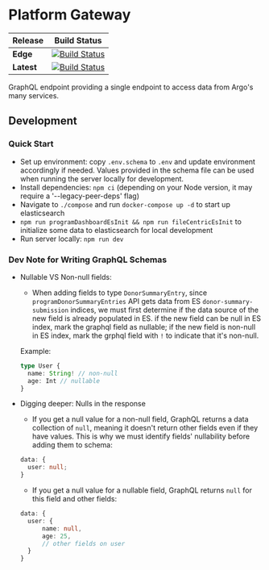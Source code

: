 # Platform Gateway

| Release    | Build Status                                                                                                                                                                              |
| ---------- | ----------------------------------------------------------------------------------------------------------------------------------------------------------------------------------------- |
| **Edge**   | [![Build Status](https://jenkins.qa.cancercollaboratory.org/buildStatus/icon?job=ARGO%2Fgateway%2Fdevelop)](https://jenkins.qa.cancercollaboratory.org/job/ARGO/job/gateway/job/develop/) |
| **Latest** | [![Build Status](https://jenkins.qa.cancercollaboratory.org/buildStatus/icon?job=ARGO%2Fgateway%2Fmaster)](https://jenkins.qa.cancercollaboratory.org/job/ARGO/job/gateway/job/master/)   |

GraphQL endpoint providing a single endpoint to access data from Argo's many services.

## Development

### Quick Start

- Set up environment: copy `.env.schema` to `.env` and update environment accordingly if needed. Values provided in the schema file can be used when running the server locally for development.
- Install dependencies: `npm ci` (depending on your Node version, it may require a '--legacy-peer-deps' flag)
- Navigate to `./compose` and run `docker-compose up -d` to start up elasticsearch
- `npm run programDashboardEsInit && npm run fileCentricEsInit` to initialize some data to elasticsearch for local development
- Run server locally: `npm run dev`

### Dev Note for Writing GraphQL Schemas

- Nullable VS Non-null fields:

  - When adding fields to type `DonorSummaryEntry`, since `programDonorSummaryEntries` API gets data from ES `donor-summary-submission` indices, we must first determine if the data source of the new field is already populated in ES. if the new field can be null in ES index, mark the graphql field as nullable; if the new field is non-null in ES index, mark the grphql field with `!` to indicate that it's non-null.

  Example:

  ```ts
  type User {
    name: String! // non-null
    age: Int // nullable
  }
  ```

- Digging deeper: Nulls in the response

  - If you get a null value for a non-null field, GraphQL returns a data collection of `null`, meaning it doesn't return other fields even if they have values. This is why we must identify fields' nullability before adding them to schema:

  ```ts
  data: {
  	user: null;
  }
  ```

  - If you get a null value for a nullable field, GraphQL returns `null` for this field and other fields:

  ```ts
  data: {
    user: {
        name: null,
        age: 25,
        // other fields on user
    }
  }
  ```
